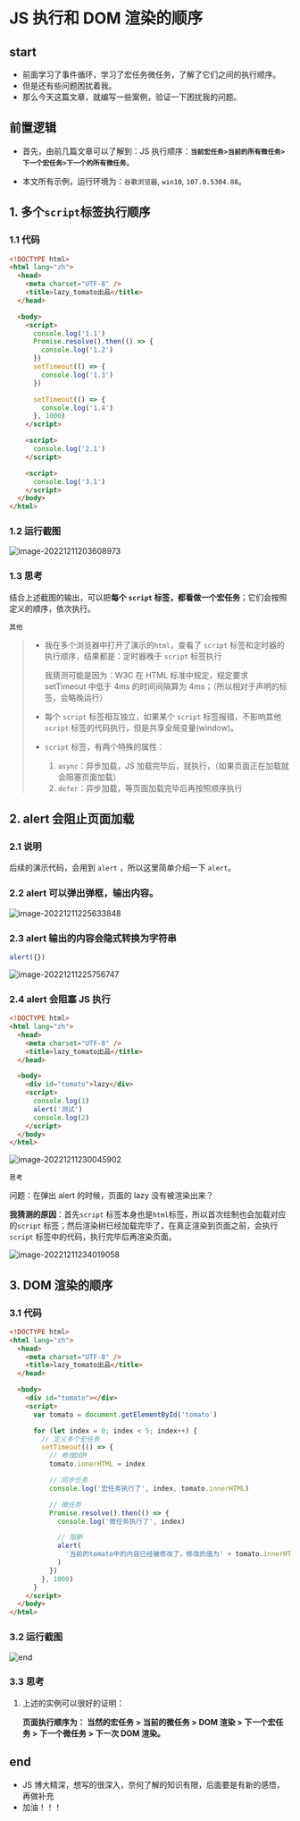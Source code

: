 # JS 执行和 DOM 渲染的顺序

## start

- 前面学习了事件循环，学习了宏任务微任务，了解了它们之间的执行顺序。
- 但是还有些问题困扰着我。
- 那么今天这篇文章，就编写一些案例，验证一下困扰我的问题。

## 前置逻辑

- 首先，由前几篇文章可以了解到：JS 执行顺序：**`当前宏任务>当前的所有微任务>下一个宏任务>下一个的所有微任务`**。

- 本文所有示例，运行环境为：`谷歌浏览器`, `win10`, `107.0.5304.88`。

## 1. 多个`script`标签执行顺序

### 1.1 代码

```html
<!DOCTYPE html>
<html lang="zh">
  <head>
    <meta charset="UTF-8" />
    <title>lazy_tomato出品</title>
  </head>

  <body>
    <script>
      console.log('1.1')
      Promise.resolve().then(() => {
        console.log('1.2')
      })
      setTimeout(() => {
        console.log('1.3')
      })

      setTimeout(() => {
        console.log('1.4')
      }, 1000)
    </script>

    <script>
      console.log('2.1')
    </script>

    <script>
      console.log('3.1')
    </script>
  </body>
</html>
```

### 1.2 运行截图

![image-20221211203608973](../../.vuepress/public/bookImages/5.JS执行和DOM渲染的顺序/image-20221211203608973.png)

### 1.3 思考

结合上述截图的输出，可以把**每个 `script` 标签，都看做一个宏任务**；它们会按照定义的顺序，依次执行。

`其他`

> - 我在多个浏览器中打开了演示的`html`，查看了 `script` 标签和定时器的执行顺序，结果都是：定时器晚于 `script` 标签执行
>
>   我猜测可能是因为：W3C 在 HTML 标准中规定，规定要求 setTimeout 中低于 4ms 的时间间隔算为 4ms；（所以相对于声明的标签，会略晚运行）
>
> - 每个 `script` 标签相互独立，如果某个 `script` 标签报错，不影响其他 `script` 标签的代码执行，但是共享全局变量(window)。
>
> - `script` 标签，有两个特殊的属性：
>
>   1. `async`：异步加载，JS 加载完毕后，就执行，（如果页面正在加载就会阻塞页面加载）
>   2. `defer`：异步加载，等页面加载完毕后再按照顺序执行

## 2. alert 会阻止页面加载

### 2.1 说明

后续的演示代码，会用到 `alert` ，所以这里简单介绍一下 `alert`。

### 2.2 alert 可以弹出弹框，输出内容。

![image-20221211225633848](../../.vuepress/public/bookImages/5.JS执行和DOM渲染的顺序/image-20221211225633848.png)

### 2.3 alert 输出的内容会隐式转换为字符串

```js
alert({})
```

![image-20221211225756747](../../.vuepress/public/bookImages/5.JS执行和DOM渲染的顺序/image-20221211225756747.png)

### 2.4 alert 会阻塞 JS 执行

```html
<!DOCTYPE html>
<html lang="zh">
  <head>
    <meta charset="UTF-8" />
    <title>lazy_tomato出品</title>
  </head>

  <body>
    <div id="tomato">lazy</div>
    <script>
      console.log(1)
      alert('测试')
      console.log(2)
    </script>
  </body>
</html>
```

![image-20221211230045902](../../.vuepress/public/bookImages/5.JS执行和DOM渲染的顺序/image-20221211230045902.png)

`思考`

问题：在弹出 alert 的时候，页面的 lazy 没有被渲染出来？

**我猜测的原因**：首先`script` 标签本身也是`html`标签，所以首次绘制也会加载对应的`script` 标签；然后渲染树已经加载完毕了，在真正渲染到页面之前，会执行`script` 标签中的代码，执行完毕后再渲染页面。

![image-20221211234019058](../../.vuepress/public/bookImages/5.JS执行和DOM渲染的顺序/image-20221211234019058.png)

## 3. DOM 渲染的顺序

### 3.1 代码

```html
<!DOCTYPE html>
<html lang="zh">
  <head>
    <meta charset="UTF-8" />
    <title>lazy_tomato出品</title>
  </head>

  <body>
    <div id="tomato"></div>
    <script>
      var tomato = document.getElementById('tomato')

      for (let index = 0; index < 5; index++) {
        // 定义多个宏任务
        setTimeout(() => {
          // 修改DOM
          tomato.innerHTML = index

          // 同步任务
          console.log('宏任务执行了', index, tomato.innerHTML)

          // 微任务
          Promise.resolve().then(() => {
            console.log('微任务执行了', index)

            // 阻断
            alert(
              '当前的tomato中的内容已经被修改了，修改的值为' + tomato.innerHTML
            )
          })
        }, 1000)
      }
    </script>
  </body>
</html>
```

### 3.2 运行截图

![end](C:/Users/17607/Desktop/end.gif)

### 3.3 思考

1. 上述的实例可以很好的证明：

   **页面执行顺序为： 当然的宏任务 > 当前的微任务 > DOM 渲染 > 下一个宏任务 > 下一个微任务 > 下一次 DOM 渲染。**

## end

- JS 博大精深，想写的很深入，奈何了解的知识有限，后面要是有新的感悟，再做补充
- 加油！！！
